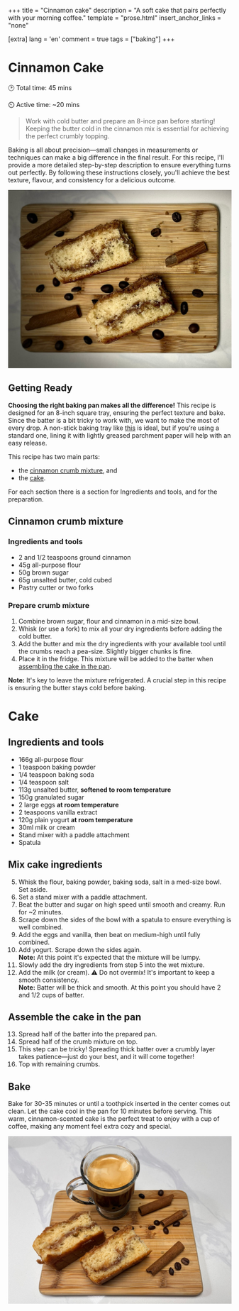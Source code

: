 +++
title = "Cinnamon cake"
description = "A soft cake that pairs perfectly with your morning coffee."
template = "prose.html"
insert_anchor_links = "none"

[extra]
lang = 'en'
comment = true
tags = ["baking"]
+++

# Cinnamon Cake

🕑 Total time: 45 mins

⏲️ Active time: ~20 mins

> Work with cold butter and prepare an 8-ince pan before starting! Keeping the butter cold in the cinnamon mix is essential for achieving the perfect crumbly topping.


Baking is all about precision—small changes in measurements or techniques can make a big difference in the final result. For this recipe, I'll provide a more detailed step-by-step description to ensure everything turns out perfectly. By following these instructions closely, you'll achieve the best texture, flavour, and consistency for a delicious outcome.

![cinnamoncake](cinnamoncake_up.jpeg)

## Getting Ready

**Choosing the right baking pan makes all the difference!** This recipe is designed for an 8-inch square tray, ensuring the perfect texture and bake. Since the batter is a bit tricky to work with, we want to make the most of every drop. A non-stick baking tray like [this](https://www.canadiantire.ca/en/pdp/paderno-professional-non-stick-square-cake-pan-8-x-8-in-1422884p.html) is ideal, but if you’re using a standard one, lining it with lightly greased parchment paper will help with an easy release. 

This recipe has two main parts:
- the [cinnamon crumb mixture](#cinnamon-crumb-mixture), and
- the [cake](#cake).

For each section there is a section for Ingredients and tools, and for the preparation.

## Cinnamon crumb mixture


### Ingredients and tools

- 2 and 1/2 teaspoons ground cinnamon
- 45g all-purpose flour
- 50g brown sugar
- 65g unsalted butter, cold cubed
- Pastry cutter or two forks


### Prepare crumb mixture

1. Combine brown sugar, flour and cinnamon in a mid-size bowl.
2. Whisk (or use a fork) to mix all your dry ingredients before adding the cold butter. 
3. Add the butter and mix the dry ingredients with your available tool until the crumbs reach a pea-size. Slightly bigger chunks is fine. 
4. Place it in the fridge. This mixture will be added to the batter when [assembling the cake in the pan](#assemble-the-cake-in-the-pan).

**Note:** It's key to leave the mixture refrigerated. A crucial step in this recipe is ensuring the butter stays cold before baking.


# Cake

## Ingredients and tools

- 166g all-purpose flour
- 1 teaspoon baking powder
- 1/4 teaspoon baking soda
- 1/4 teaspoon salt
- 113g unsalted butter, **softened to room temperature**
- 150g granulated sugar
- 2 large eggs **at room temperature**
- 2 teaspoons vanilla extract
- 120g plain yogurt **at room temperature**
- 30ml milk or cream
- Stand mixer with a paddle attachment
- Spatula

## Mix cake ingredients

5. Whisk the flour, baking powder, baking soda, salt in a med-size bowl. Set aside.
6. Set a stand mixer with a paddle attachment.
7. Beat the butter and sugar on high speed until smooth and creamy. Run for ~2 minutes.
8. Scrape down the sides of the bowl with a spatula to ensure everything is well combined.
9. Add the eggs and vanilla, then beat on medium-high until fully combined.
10. Add yogurt. Scrape down the sides again.
    <br> **Note:** At this point it's expected that the mixture will be lumpy.
11. Slowly add the dry ingredients from step 5 into the wet mixture.
12. Add the milk (or cream). :warning: Do not overmix! It's important to keep a smooth consistency.
    <br> **Note:** Batter will be thick and smooth. At this point you should have 2 and 1/2 cups of batter.

## Assemble the cake in the pan

13. Spread half of the batter into the prepared pan.
14. Spread half of the crumb mixture on top.
15. This step can be tricky! Spreading thick batter over a crumbly layer takes patience—just do your best, and it will come together!
16. Top with remaining crumbs.

## Bake

Bake for 30-35 minutes or until a toothpick inserted in the center comes out clean. Let the cake cool in the pan for 10 minutes before serving. This warm, cinnamon-scented cake is the perfect treat to enjoy with a cup of coffee, making any moment feel extra cozy and special.
 
![cinnamoncakecofee](cinnamoncake_wcoffee.jpeg)